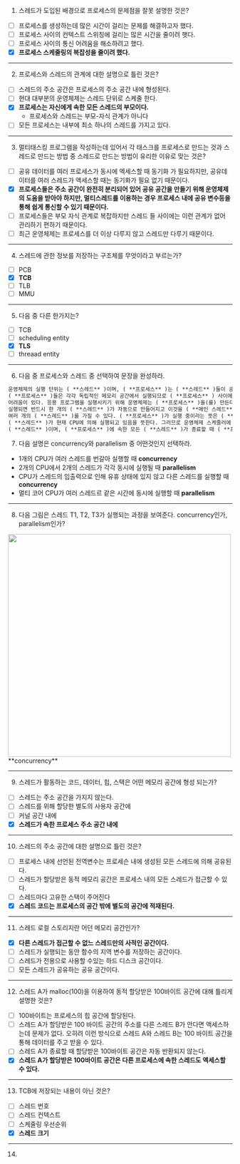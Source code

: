 1. 스레드가 도입된 배경으로 프로세스의 문제점을 잘못 설명한 것은?
- [ ] 프로세스를 생성하는데 많은 시간이 걸리는 문제를 해결하고자 했다.
- [ ] 프로세스 사이의 컨텍스트 스위칭에 걸리는 많은 시간을 줄이려 햇다.
- [ ] 프로세스 사이의 통신 어려움을 해소하려고 했다.
- [x] **프로세스 스케줄링의 복잡성을 줄이려 했다.**
---
2. 프로세스와 스레드의 관계에 대한 설명으로 틀린 것은?
- [ ] 스레드의 주소 공간은 프로세스의 주소 공간 내에 형성된다.
- [ ] 현대 대부분의 운영체제는 스레드 단위로 스케줄 한다.
- [x] **프로세스는 자신에게 속한 모든 스레드의 부모이다.**
   - 프로세스와 스레드는 부모-자식 관계가 아니다
- [ ] 모든 프로세스는 내부에 최소 하나의 스레드를 가지고 있다.
---
3. 멀티태스킹 프로그램을 작성하는데 있어서 각 태스크를 프로세스로 만드는 것과 스레드로 만드는 방법 중 스레드로 만드는 방법이 유리한 이유로 맞는 것은?
- [ ] 공유 데이터를 여러 프로세스가 동시에 엑세스할 때 동기화 가 필요하지만, 공유데이터를 여러 스레드가 액세스할 때는 동기화가 필요 없기 때문이다.
- [x] **프로세스들은 주소 공간이 완전히 분리되어 있어 공유 공간을 만들기 위해 운영체제의 도움을 받아야 하지만, 멀티스레드를 이용하는 경우 프로세스 내에 공유 변수등을 통해 쉽게 통신할 수 있기 때문이다.**
- [ ] 프로세스들은 부모 자식 관계로 복잡하지만 스레드 들 사이에는 이런 관계가 없어 관리하기 편하기 때문이다.
- [ ] 최근 운영체제는 프로세스를 더 이상 다루지 않고 스레드만 다루기 때문이다.
---
4. 스레드에 관한 정보를 저장하는 구조체를 무엇이라고 부르는가?
- [ ] PCB
- [x] **TCB**
- [ ] TLB
- [ ] MMU
---
5. 다음 중 다른 한가지는?
- [ ] TCB
- [ ] scheduling entity
- [x] **TLS**
- [ ] threaad entity
---
6. 다음 중 프로세스와 스레드 중 선택하여 문장을 완성하라.

```markdown
운영체제의 실행 단위는 ( **스레드** )이며, ( **프로세스** )는 ( **스레드** )들이 공유하는 환경을 제공한다.
( **프로세스** )들은 각각 독립적인 메모리 공간에서 실행되므로 ( **프로세스** ) 사이에 데이터를 주고받는 데 심각한
어려움이 있다. 응용 프로그램을 실행시키기 위해 운영체제는 ( **프로세스** )을(를) 만든다. 하나의 ( **프로세스** )가
실행되면 반드시 한 개의 ( **스레드** )가 자동으로 만들어지고 이것을 ( **메인 스레드** )라고 부른다. 하나의 ( **프로세스** )는
여러 개의 ( **스레드** )를 가질 수 있다. ( **프로세스** )가 실행 중이라는 뜻은 ( **프로세스** )에 속한 ( **스레드** ) 중 한 개의
( **스레드** )가 현재 CPU에 의해 실행되고 있음을 뜻한다. 그러므로 운영체제 스케줄러에 의해 스케줄 되는 단위는
( **스레드** )이며, ( **프로세스** )에 속한 모든 ( **스레드** )가 종료할 때 ( **프로세스** )도 종료된다.
```

7. 다음 설명은 concurrency와 parallelism 중 어떤것인지 선택하라.
- 1개의 CPU가 여러 스레드를 번갈아 실행할 때  **concurrency**
- 2개의 CPU에서 2개의 스레드가 각각 동시에 실행될 때  **parallelism**
- CPU가 스레드의 입출력으로 인해 유휴 상태에 있지 않고 다른 스레드를 실행할 때  **concurrency**
- 멀티 코어 CPU가 여러 스레드르 같은 시간에 동시에 실행할 때 **parallelism**
---
8. 다음 그림은 스레드 T1, T2, T3가 실행되는 과정을 보여준다. concurrency인가, parallelism인가?

<img src = "https://github.com/user-attachments/assets/5e859169-12fd-410a-a653-0d4f0595faf9" width = 500>
**concurrency**

---
9. 스레드가 활동하는 코드, 데이터, 힙, 스택은 어떤 메모리 공간에 형성 되는가?
- [ ] 스레드는 주소 공간을 가지지 않는다.
- [ ] 스레드를 위해 할당한 별도의 사용자 공간에
- [ ] 커널 공간 내에
- [x] **스레드가 속한 프로세스 주소 공간 내에**
---
10. 스레드의 주소 공간에 대한 설명으로 틀린 것은?
- [ ] 프로세스 내에 선언된 전역변수는 프로세슨 내에 생성된 모든 스레드에 의해 공유된다.
- [ ] 스레드가 할당받은 동적 메모리 공간은 프로세스 내의 모든 스레드가 접근할 수 있다.
- [ ] 스레드마다 고유한 스택이 주어진다
- [x] **스레드 코드는 프로세스의 공간 밖에 별도의 공간에 적재된다.**
---
11. 스레드 로컬 스토리지란 어던 메모리 공간인가?
- [x] **다른 스레드가 접근할 수 없느 스레드만의 사적인 공간이다.**
- [ ] 스레드가 실행되는 동안 함수의 지역 변수를 저장하는 공간이다.
- [ ] 스레드가 전용으로 사용할 수있는 하드 디스크 공간이다.
- [ ] 모든 스레드가 공유하는 공유 공간이다.
---
12. 스레드 A가 malloc(100)을 이용하여 동적 할당받은 100바이트 공간에 대해 틀리게 설명한 것은?
- [ ] 100바이트는 프로세스의 힙 공간에 할당된다.
- [ ] 스레드 A가 할당받은 100 바이트 공간의 주소를 다른 스레드 B가 안다면 액세스하는데 문제가 없다. 오히려 이런 방식으로 스레드 A와 스레드 B는 100 바이트 공간을 통해 데이터를 주고 받을 수 있다.
- [ ] 스레드 A가 종료할 때 할당받은 100바이트 공간은 자동 반환되지 않는다.
- [x] **스레드 A가 할당받은 100바이트 공간은 다른 프로세스에 속한 스레드도 액세스할 수 있다.**
---
13. TCB에 저장되는 내용이 아닌 것은?
- [ ] 스레드 번호
- [ ] 스레드 컨텍스트
- [ ] 스케줄링 우선순위
- [x] **스레드 크기**
---
14. 

